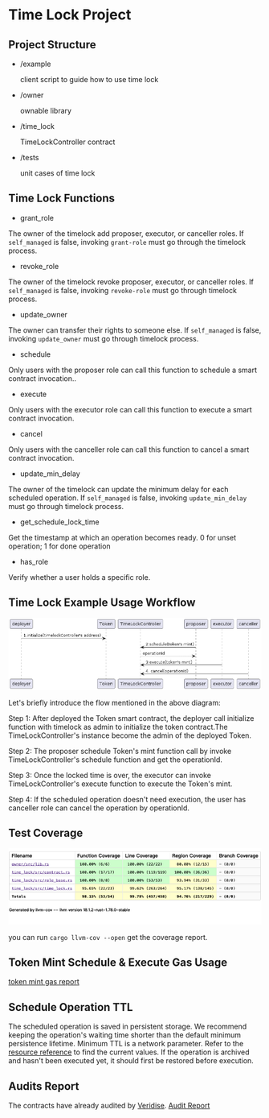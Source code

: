 # Time Lock Project

## Project Structure

- /example

  client script to guide how to use time lock

- /owner

  ownable library

- /time_lock

  TimeLockController contract

- /tests

  unit cases of time lock

## Time Lock Functions

- grant_role

The owner of the timelock add proposer, executor, or canceller roles. If `self_managed` is false, invoking `grant-role` must go through the timelock process.

- revoke_role

The owner of the timelock revoke proposer, executor, or canceller roles. If `self_managed` is false, invoking `revoke-role` must go through timelock process.

- update_owner

The owner can transfer their rights to someone else. If `self_managed` is false, invoking `update_owner` must go through timelock process.

- schedule

Only users with the proposer role can call this function to schedule a smart contract invocation..

- execute

Only users with the executor role can call this function to execute a smart contract invocation.

- cancel

Only users with the canceller role can call this function to cancel a smart contract invocation.

- update_min_delay

The owner of the timelock can update the minimum delay for each scheduled operation. If `self_managed` is false, invoking `update_min_delay` must go through timelock process.

- get_schedule_lock_time

Get the timestamp at which an operation becomes ready. 0 for unset operation; 1 for done operation

- has_role

Verify whether a user holds a specific role.

## Time Lock Example Usage Workflow
![image](./timelock-workflow.png)

Let's briefly introduce the flow mentioned in the above diagram:

Step 1:
After deployed the Token smart contract, the deployer call initialize function with timelock as admin  to initialize the token contract.The TimeLockController's instance become the admin of the deployed Token.

Step 2:
The proposer schedule Token's mint function call by invoke TimeLockController's schedule function and get the operationId.

Step 3:
Once the locked time is over, the executor can invoke TimeLockController's execute function to execute the Token's mint.

Step 4:
If the scheduled operation doesn't need execution, the user has canceller role can cancel the operation by operationId.


## Test Coverage
![image](./coverage.png)

you can run `cargo llvm-cov --open` get the coverage report.

## Token Mint Schedule & Execute Gas Usage

[token mint gas report](./token-mint-gas.json)

## Schedule Operation TTL

The scheduled operation is saved in persistent storage. We recommend keeping the operation's waiting time shorter than the default minimum persistence lifetime. Minimum TTL is a network parameter. Refer to the [resource reference](https://developers.stellar.org/docs/reference/resource-limits-fees) to find the current values. If the operation is archived and hasn't been executed yet, it should first be restored before execution.

## Audits Report

The contracts have already audited by [Veridise](https://veridise.com/). [Audit Report](https://veridise.notion.site/fdcf96f994774687859a10df6dfd733c?v=03f497d09a0a40649cf5cdf04623e16f)